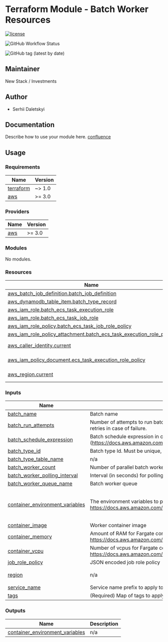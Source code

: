 # Terraform Module - Batch Worker Resources

[![license](https://img.shields.io/badge/License-Apache%202.0-blue.svg)](https://opensource.org/licenses/Apache-2.0)

![GitHub Workflow Status](https://img.shields.io/github/workflow/status/ohpensource/terraform-aws-ohp-batch-worker/continuous-delivery)

![GitHub tag (latest by date)](https://img.shields.io/github/v/tag/ohpensource/terraform-aws-ohp-batch-worker)

## Maintainer

New Stack / Investments

## Author

* Serhii Daletskyi

## Documentation

Describe how to use your module here.
[confluence](https://ohpendev.atlassian.net/wiki/spaces/CCE/pages/2062320795/Terraform+Modules)

## Usage

<!--- BEGIN_TF_DOCS --->
### Requirements

| Name | Version |
|------|---------|
| <a name="requirement_terraform"></a> [terraform](#requirement\_terraform) | ~> 1.0 |
| <a name="requirement_aws"></a> [aws](#requirement\_aws) | >= 3.0 |

### Providers

| Name | Version |
|------|---------|
| <a name="provider_aws"></a> [aws](#provider\_aws) | >= 3.0 |

### Modules

No modules.

### Resources

| Name | Type |
|------|------|
| [aws_batch_job_definition.batch_job_definition](https://registry.terraform.io/providers/hashicorp/aws/latest/docs/resources/batch_job_definition) | resource |
| [aws_dynamodb_table_item.batch_type_record](https://registry.terraform.io/providers/hashicorp/aws/latest/docs/resources/dynamodb_table_item) | resource |
| [aws_iam_role.batch_ecs_task_execution_role](https://registry.terraform.io/providers/hashicorp/aws/latest/docs/resources/iam_role) | resource |
| [aws_iam_role.batch_ecs_task_job_role](https://registry.terraform.io/providers/hashicorp/aws/latest/docs/resources/iam_role) | resource |
| [aws_iam_role_policy.batch_ecs_task_job_role_policy](https://registry.terraform.io/providers/hashicorp/aws/latest/docs/resources/iam_role_policy) | resource |
| [aws_iam_role_policy_attachment.batch_ecs_task_execution_role_policy](https://registry.terraform.io/providers/hashicorp/aws/latest/docs/resources/iam_role_policy_attachment) | resource |
| [aws_caller_identity.current](https://registry.terraform.io/providers/hashicorp/aws/latest/docs/data-sources/caller_identity) | data source |
| [aws_iam_policy_document.ecs_task_execution_role_policy](https://registry.terraform.io/providers/hashicorp/aws/latest/docs/data-sources/iam_policy_document) | data source |
| [aws_region.current](https://registry.terraform.io/providers/hashicorp/aws/latest/docs/data-sources/region) | data source |

### Inputs

| Name | Description | Type | Default | Required |
|------|-------------|------|---------|:--------:|
| <a name="input_batch_name"></a> [batch\_name](#input\_batch\_name) | Batch name | `string` | n/a | yes |
| <a name="input_batch_run_attempts"></a> [batch\_run\_attempts](#input\_batch\_run\_attempts) | Number of attempts to run batch worker container. Defaults to 1, specify greater values for immediate retries in case of failure. | `number` | `1` | no |
| <a name="input_batch_schedule_expression"></a> [batch\_schedule\_expression](#input\_batch\_schedule\_expression) | Batch schedule expression in cron format compatible with AWS Cloudwatch (https://docs.aws.amazon.com/AmazonCloudWatch/latest/events/ScheduledEvents.html#CronExpressions) | `string` | n/a | yes |
| <a name="input_batch_type_id"></a> [batch\_type\_id](#input\_batch\_type\_id) | Batch type Id. Must be unique, otherwise configuration will be overridden. | `number` | n/a | yes |
| <a name="input_batch_type_table_name"></a> [batch\_type\_table\_name](#input\_batch\_type\_table\_name) | n/a | `any` | n/a | yes |
| <a name="input_batch_worker_count"></a> [batch\_worker\_count](#input\_batch\_worker\_count) | Number of parallel batch workers to run. | `number` | n/a | yes |
| <a name="input_batch_worker_polling_interval"></a> [batch\_worker\_polling\_interval](#input\_batch\_worker\_polling\_interval) | Interval (in seconds) for polling batch job status. Default is 60 | `number` | `60` | no |
| <a name="input_batch_worker_queue_name"></a> [batch\_worker\_queue\_name](#input\_batch\_worker\_queue\_name) | Batch worker queue | `string` | n/a | yes |
| <a name="input_container_environment_variables"></a> [container\_environment\_variables](#input\_container\_environment\_variables) | The environment variables to pass to the container. This is a list of maps. https://docs.aws.amazon.com/batch/latest/APIReference/API_KeyValuePair.html | <pre>list(object({<br>    name  = string<br>    value = string<br>  }))</pre> | `[]` | no |
| <a name="input_container_image"></a> [container\_image](#input\_container\_image) | Worker container image | `string` | `""` | no |
| <a name="input_container_memory"></a> [container\_memory](#input\_container\_memory) | Amount of RAM for Fargate container. Default is 1 GB. More info at https://docs.aws.amazon.com/AmazonECS/latest/developerguide/task-cpu-memory-error.html | `string` | `"1024"` | no |
| <a name="input_container_vcpu"></a> [container\_vcpu](#input\_container\_vcpu) | Number of vcpus for Fargate container. Can be fractional (e.g 0.5). Default is 0.5. More info at https://docs.aws.amazon.com/AmazonECS/latest/developerguide/task-cpu-memory-error.html | `string` | `"0.5"` | no |
| <a name="input_job_role_policy"></a> [job\_role\_policy](#input\_job\_role\_policy) | JSON encoded job role policy | `string` | n/a | yes |
| <a name="input_region"></a> [region](#input\_region) | n/a | `string` | `"eu-west-1"` | no |
| <a name="input_service_name"></a> [service\_name](#input\_service\_name) | Service name prefix to apply to resources | `any` | n/a | yes |
| <a name="input_tags"></a> [tags](#input\_tags) | (Required) Map of tags to apply to repository | `map(any)` | n/a | yes |

### Outputs

| Name | Description |
|------|-------------|
| <a name="output_container_environment_variables"></a> [container\_environment\_variables](#output\_container\_environment\_variables) | n/a |

<!--- END_TF_DOCS --->